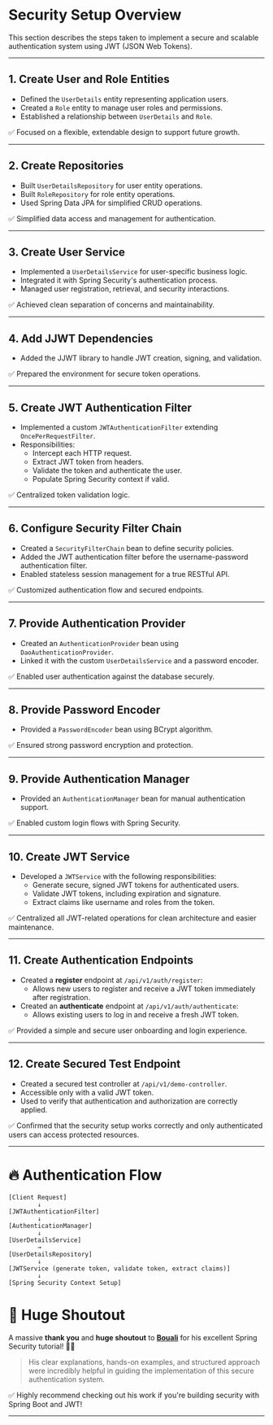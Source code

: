 # Security Setup Overview

This section describes the steps taken to implement a secure and scalable authentication system using JWT (JSON Web Tokens).

---

## 1. Create User and Role Entities

- Defined the `UserDetails` entity representing application users.
- Created a `Role` entity to manage user roles and permissions.
- Established a relationship between `UserDetails` and `Role`.

✅ Focused on a flexible, extendable design to support future growth.

---

## 2. Create Repositories

- Built `UserDetailsRepository` for user entity operations.
- Built `RoleRepository` for role entity operations.
- Used Spring Data JPA for simplified CRUD operations.

✅ Simplified data access and management for authentication.

---

## 3. Create User Service

- Implemented a `UserDetailsService` for user-specific business logic.
- Integrated it with Spring Security's authentication process.
- Managed user registration, retrieval, and security interactions.

✅ Achieved clean separation of concerns and maintainability.

---

## 4. Add JJWT Dependencies

- Added the JJWT library to handle JWT creation, signing, and validation.

✅ Prepared the environment for secure token operations.

---

## 5. Create JWT Authentication Filter

- Implemented a custom `JWTAuthenticationFilter` extending `OncePerRequestFilter`.
- Responsibilities:
  - Intercept each HTTP request.
  - Extract JWT token from headers.
  - Validate the token and authenticate the user.
  - Populate Spring Security context if valid.

✅ Centralized token validation logic.

---

## 6. Configure Security Filter Chain

- Created a `SecurityFilterChain` bean to define security policies.
- Added the JWT authentication filter before the username-password authentication filter.
- Enabled stateless session management for a true RESTful API.

✅ Customized authentication flow and secured endpoints.

---

## 7. Provide Authentication Provider

- Created an `AuthenticationProvider` bean using `DaoAuthenticationProvider`.
- Linked it with the custom `UserDetailsService` and a password encoder.

✅ Enabled user authentication against the database securely.

---

## 8. Provide Password Encoder

- Provided a `PasswordEncoder` bean using BCrypt algorithm.

✅ Ensured strong password encryption and protection.

---

## 9. Provide Authentication Manager

- Provided an `AuthenticationManager` bean for manual authentication support.

✅ Enabled custom login flows with Spring Security.

---

## 10. Create JWT Service

- Developed a `JWTService` with the following responsibilities:
  - Generate secure, signed JWT tokens for authenticated users.
  - Validate JWT tokens, including expiration and signature.
  - Extract claims like username and roles from the token.

✅ Centralized all JWT-related operations for clean architecture and easier maintenance.

---

## 11. Create Authentication Endpoints

- Created a **register** endpoint at `/api/v1/auth/register`:
  - Allows new users to register and receive a JWT token immediately after registration.
- Created an **authenticate** endpoint at `/api/v1/auth/authenticate`:
  - Allows existing users to log in and receive a fresh JWT token.

✅ Provided a simple and secure user onboarding and login experience.

---

## 12. Create Secured Test Endpoint

- Created a secured test controller at `/api/v1/demo-controller`.
- Accessible only with a valid JWT token.
- Used to verify that authentication and authorization are correctly applied.

✅ Confirmed that the security setup works correctly and only authenticated users can access protected resources.

---

# 🔥 Authentication Flow

```plaintext
[Client Request]
        ↓
[JWTAuthenticationFilter]
        ↓
[AuthenticationManager]
        ↓
[UserDetailsService]
        →
[UserDetailsRepository]
        ↓
[JWTService (generate token, validate token, extract claims)]
        ↓
[Spring Security Context Setup]
```
# 🙌 Huge Shoutout

A massive **thank you** and **huge shoutout** to [**Bouali**](https://www.youtube.com/watch?v=BVdQ3iuovg0&pp=ygUWYm91YWxpIHNwcmluZyBzZWN1cml0edIHCQmECQGHKiGM7w%3D%3D) for his excellent Spring Security tutorial! 🎥🔥

> His clear explanations, hands-on examples, and structured approach were incredibly helpful in guiding the implementation of this secure authentication system.

✅ Highly recommend checking out his work if you're building security with Spring Boot and JWT!

---


